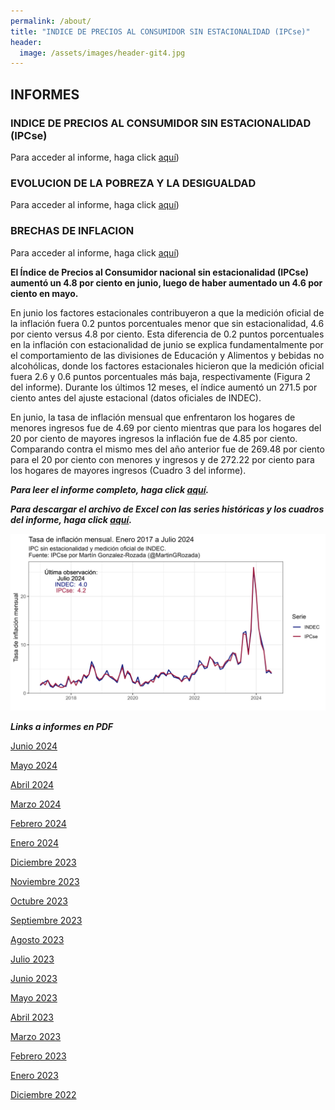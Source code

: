 ```yaml
---
permalink: /about/
title: "INDICE DE PRECIOS AL CONSUMIDOR SIN ESTACIONALIDAD (IPCse)"
header:
  image: /assets/images/header-git4.jpg
---
```


## INFORMES


### INDICE DE PRECIOS AL CONSUMIDOR SIN ESTACIONALIDAD (IPCse)

Para acceder al informe, haga click [aquí](https://mrozada.github.io/ipcse/)) <br>

### EVOLUCION DE LA POBREZA Y LA DESIGUALDAD

Para acceder al informe, haga click [aquí](https://mrozada.github.io/pobreza/)) <br>

### BRECHAS DE INFLACION

Para acceder al informe, haga click [aquí](https://mrozada.github.io/inflacion/)) <br>



**El Índice de Precios al Consumidor nacional sin estacionalidad (IPCse) aumentó un 4.8 por ciento en junio, luego de haber aumentado un 4.6 por ciento en mayo.**

En junio los factores estacionales contribuyeron a que la medición oficial de la inflación fuera 0.2 puntos porcentuales menor que sin estacionalidad, 4.6 por ciento versus 4.8 por ciento. Esta diferencia de 0.2 puntos porcentuales en la inflación con estacionalidad de junio se explica fundamentalmente por el comportamiento de las divisiones de Educación y Alimentos y bebidas no alcohólicas, donde los factores estacionales hicieron que la medición oficial fuera 2.6 y 0.6 puntos porcentuales más baja, respectivamente (Figura 2 del informe). Durante los últimos 12 meses, el índice aumentó un 271.5 por ciento antes del ajuste estacional (datos oficiales de INDEC).
<br>

En junio, la tasa de inflación mensual que enfrentaron los hogares de menores ingresos fue de 4.69 por ciento mientras que para los hogares del 20 por ciento de mayores ingresos la inflación fue de 4.85 por ciento. Comparando contra el mismo mes del año anterior fue de 269.48 por ciento para el 20 por ciento con menores y ingresos y de 272.22 por ciento para los hogares de mayores ingresos (Cuadro 3 del informe).<br>


***Para leer el informe completo, haga click [aquí](https://mrozada.github.io/IPCse/).***

***Para descargar el archivo de Excel con las series históricas y los cuadros del informe, haga click [aquí](https://github.com/mrozada/mrozada.github.io/raw/master/assets/excel/IPCse%20-%20Series%20hist%C3%B3ricas.xlsx).***


![Serie de tiempo IPCse e INDEC](/assets/images/LinePlotStatic.png)


***Links a informes en PDF***

[Junio 2024](https://github.com/mrozada/mrozada.github.io/blob/master/assets/pdf/IPCse%20-%202024-06%20-%20INDICE%20DE%20PRECIOS%20AL%20CONSUMIDOR%20SIN%20ESTACIONALIDAD.pdf)

[Mayo 2024](https://github.com/mrozada/mrozada.github.io/blob/master/assets/pdf/IPCse%20-%202024-05%20-%20INDICE%20DE%20PRECIOS%20AL%20CONSUMIDOR%20SIN%20ESTACIONALIDAD.pdf)

[Abril 2024](https://github.com/mrozada/mrozada.github.io/blob/master/assets/pdf/IPCse%20-%202024-04%20-%20INDICE%20DE%20PRECIOS%20AL%20CONSUMIDOR%20SIN%20ESTACIONALIDAD.pdf)

[Marzo 2024](https://github.com/mrozada/mrozada.github.io/blob/master/assets/pdf/IPCse%20-%202024-03%20-%20INDICE%20DE%20PRECIOS%20AL%20CONSUMIDOR%20SIN%20ESTACIONALIDAD.pdf)

[Febrero 2024](https://github.com/mrozada/mrozada.github.io/blob/master/assets/pdf/IPCse%20-%202024-02%20-%20INDICE%20DE%20PRECIOS%20AL%20CONSUMIDOR%20SIN%20ESTACIONALIDAD.pdf)

[Enero 2024](https://github.com/mrozada/mrozada.github.io/blob/master/assets/pdf/IPCse%20-%202024-01%20-%20INDICE%20DE%20PRECIOS%20AL%20CONSUMIDOR%20SIN%20ESTACIONALIDAD.pdf)

[Diciembre 2023](https://github.com/mrozada/mrozada.github.io/blob/master/assets/pdf/IPCse%20-%202023-12%20-%20INDICE%20DE%20PRECIOS%20AL%20CONSUMIDOR%20SIN%20ESTACIONALIDAD.pdf)

[Noviembre 2023](https://github.com/mrozada/mrozada.github.io/blob/master/assets/pdf/IPCse%20-%202023-11%20-%20INDICE%20DE%20PRECIOS%20AL%20CONSUMIDOR%20SIN%20ESTACIONALIDAD.pdf)

[Octubre 2023](https://github.com/mrozada/mrozada.github.io/blob/master/assets/pdf/IPCse%20-%202023-10%20-%20INDICE%20DE%20PRECIOS%20AL%20CONSUMIDOR%20SIN%20ESTACIONALIDAD.pdf)

[Septiembre 2023](https://github.com/mrozada/mrozada.github.io/blob/master/assets/pdf/IPCse%20-%202023-09%20-%20INDICE%20DE%20PRECIOS%20AL%20CONSUMIDOR%20SIN%20ESTACIONALIDAD.pdf)

[Agosto 2023](https://github.com/mrozada/mrozada.github.io/blob/master/assets/pdf/IPCse%20-%202023-08%20-%20INDICE%20DE%20PRECIOS%20AL%20CONSUMIDOR%20SIN%20ESTACIONALIDAD.pdf)

[Julio 2023](https://github.com/mrozada/mrozada.github.io/blob/master/assets/pdf/IPCse%20-%202023-07%20-%20INDICE%20DE%20PRECIOS%20AL%20CONSUMIDOR%20SIN%20ESTACIONALIDAD.pdf)

[Junio 2023](https://github.com/mrozada/mrozada.github.io/blob/master/assets/pdf/IPCse%20-%202023-06%20-%20INDICE%20DE%20PRECIOS%20AL%20CONSUMIDOR%20SIN%20ESTACIONALIDAD.pdf)

[Mayo 2023](https://github.com/mrozada/mrozada.github.io/blob/master/assets/pdf/IPCse%20-%202023-05%20-%20INDICE%20DE%20PRECIOS%20AL%20CONSUMIDOR%20SIN%20ESTACIONALIDAD.pdf)

[Abril 2023](https://github.com/mrozada/mrozada.github.io/blob/master/assets/pdf/IPCse%20-%202023-04%20-%20INDICE%20DE%20PRECIOS%20AL%20CONSUMIDOR%20SIN%20ESTACIONALIDAD.pdf)

[Marzo 2023](https://github.com/mrozada/mrozada.github.io/blob/master/assets/pdf/IPCse%20-%202023-03%20-%20INDICE%20DE%20PRECIOS%20AL%20CONSUMIDOR%20SIN%20ESTACIONALIDAD.pdf)

[Febrero 2023](https://github.com/mrozada/mrozada.github.io/blob/master/assets/pdf/IPCse%20-%202023-02%20-%20INDICE%20DE%20PRECIOS%20AL%20CONSUMIDOR%20SIN%20ESTACIONALIDAD.pdf)

[Enero 2023](https://github.com/mrozada/mrozada.github.io/blob/master/assets/pdf/IPCse%20-%202023-01%20-%20INDICE%20DE%20PRECIOS%20AL%20CONSUMIDOR%20SIN%20ESTACIONALIDAD.pdf)

[Diciembre 2022](https://github.com/mrozada/mrozada.github.io/blob/master/assets/pdf/IPCse%20-%202022-12%20-%20INDICE%20DE%20PRECIOS%20AL%20CONSUMIDOR%20SIN%20ESTACIONALIDAD.pdf)
